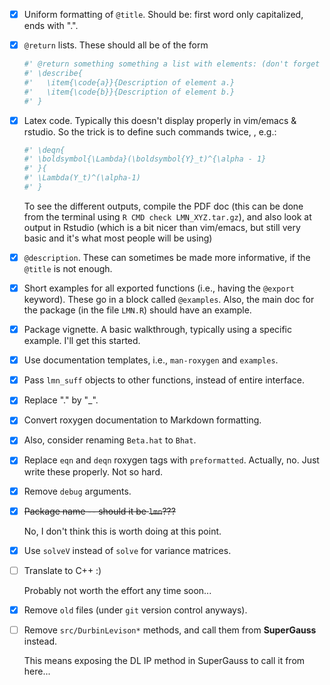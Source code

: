- [x] Uniform formatting of `@title`.  Should be: first word only capitalized, ends with ".".

- [x] `@return` lists.  These should all be of the form

    ```r
    #' @return something something a list with elements: (don't forget the ":")
    #' \describe{
    #'   \item{\code{a}}{Description of element a.}
    #'   \item{\code{b}}{Description of element b.}
    #' }
    ```

- [x] Latex code.  Typically this doesn't display properly in vim/emacs & rstudio.  So the trick is to define such commands twice, , e.g.:

    ```r
    #' \deqn{
    #' \boldsymbol{\Lambda}(\boldsymbol{Y}_t)^{\alpha - 1}
    #' }{
    #' \Lambda(Y_t)^(\alpha-1)
    #' }
    ```

    To see the different outputs, compile the PDF doc (this can be done from the terminal using `R CMD check LMN_XYZ.tar.gz`), and also look at output in Rstudio (which is a bit nicer than vim/emacs, but still very basic and it's what most people will be using)

- [x] `@description`.  These can sometimes be made more informative, if the `@title` is not enough.

- [x] Short examples for all exported functions (i.e., having the `@export` keyword).  These go in a block called `@examples`.  Also, the main doc for the package (in the file `LMN.R`) should have an example.

- [x] Package vignette.  A basic walkthrough, typically using a specific example.  I'll get this started.

- [x] Use documentation templates, i.e., `man-roxygen` and `examples`.

- [x] Pass `lmn_suff` objects to other functions, instead of entire interface.

- [x] Replace "." by "_".  

- [x] Convert roxygen documentation to Markdown formatting.

- [x] Also, consider renaming `Beta.hat` to `Bhat`.

- [x] Replace `eqn` and `deqn` roxygen tags with `preformatted`.  Actually, no.  Just write these properly.  Not so hard.

- [x] Remove `debug` arguments.

- [x] ~~Package name -- should it be `lmn`???~~

	No, I don't think this is worth doing at this point.

- [x] Use `solveV` instead of `solve` for variance matrices. 

- [ ] Translate to C++ :)

	Probably not worth the effort any time soon...

- [x] Remove `old` files (under `git` version control anyways). 

- [ ] Remove `src/DurbinLevison*` methods, and call them from **SuperGauss** instead.

	This means exposing the DL IP method in SuperGauss to call it from here...
